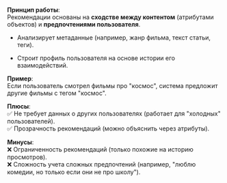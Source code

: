 **Принцип работы**:  
Рекомендации основаны на **сходстве между контентом** (атрибутами объектов) и **предпочтениями пользователя**.

- Анализирует метаданные (например, жанр фильма, текст статьи, теги).
    
- Строит профиль пользователя на основе истории его взаимодействий.
    

**Пример**:  
Если пользователь смотрел фильмы про "космос", система предложит другие фильмы с тегом "космос".

**Плюсы**:  
✅ Не требует данных о других пользователях (работает для "холодных" пользователей).  
✅ Прозрачность рекомендаций (можно объяснить через атрибуты).

**Минусы**:  
❌ Ограниченность рекомендаций (только похожие на историю просмотров).  
❌ Сложность учета сложных предпочтений (например, "люблю комедии, но только если они не про школу").